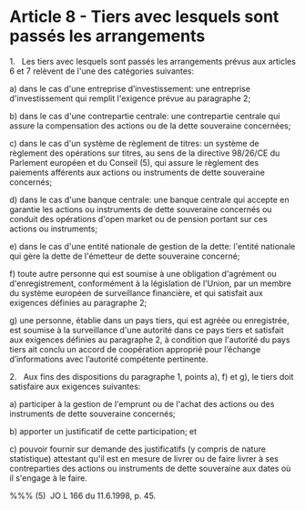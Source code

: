 # Article 8 - Tiers avec lesquels sont passés les arrangements


1.   Les tiers avec lesquels sont passés les arrangements prévus aux articles 6 et 7 relèvent de l'une des catégories suivantes:

a) dans le cas d'une entreprise d’investissement: une entreprise d'investissement qui remplit l'exigence prévue au paragraphe 2;

b) dans le cas d'une contrepartie centrale: une contrepartie centrale qui assure la compensation des actions ou de la dette souveraine concernées;

c) dans le cas d'un système de règlement de titres: un système de règlement des opérations sur titres, au sens de la directive 98/26/CE du Parlement européen et du Conseil (5), qui assure le règlement des paiements afférents aux actions ou instruments de dette souveraine concernés;

d) dans le cas d'une banque centrale: une banque centrale qui accepte en garantie les actions ou instruments de dette souveraine concernés ou conduit des opérations d'open market ou de pension portant sur ces actions ou instruments;

e) dans le cas d'une entité nationale de gestion de la dette: l'entité nationale qui gère la dette de l'émetteur de dette souveraine concerné;

f) toute autre personne qui est soumise à une obligation d'agrément ou d'enregistrement, conformément à la législation de l'Union, par un membre du système européen de surveillance financière, et qui satisfait aux exigences définies au paragraphe 2;

g) une personne, établie dans un pays tiers, qui est agréée ou enregistrée, est soumise à la surveillance d'une autorité dans ce pays tiers et satisfait aux exigences définies au paragraphe 2, à condition que l'autorité du pays tiers ait conclu un accord de coopération approprié pour l’échange d’informations avec l’autorité compétente pertinente.

2.   Aux fins des dispositions du paragraphe 1, points a), f) et g), le tiers doit satisfaire aux exigences suivantes:

a) participer à la gestion de l'emprunt ou de l'achat des actions ou des instruments de dette souveraine concernés;

b) apporter un justificatif de cette participation; et

c) pouvoir fournir sur demande des justificatifs (y compris de nature statistique) attestant qu'il est en mesure de livrer ou de faire livrer à ses contreparties des actions ou instruments de dette souveraine aux dates où il s'engage à le faire.

%%% (5)  JO L 166 du 11.6.1998, p. 45.
